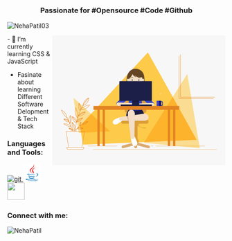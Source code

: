 <h1 align="center" Hey👋,I'm Neha</h1>
<h3 align="center">Passionate for #Opensource #Code #Github</h3>
<p align="left"> <img src="https://komarev.com/ghpvc/?username=NehaPatil03&label=Profile%20views&color=0e75b6&style=flat" alt="NehaPatil03" /> </p>
<p align="right"> <img src="https://github.com/NehaPatil03/NehaPatil03/raw/main/d4tvukbt5mra37cvwklk.gif" alt="Coder GIF" align="right" width="400"> </p>                                             
- 🌱 I’m currently learning CSS & JavaScript 

- Fasinate about learning Different Software Delopment & Tech Stack

<h3 align="left">Languages and Tools:</h3>
<p align="left"> <a href="https://git-scm.com/" target="_blank" rel="noreferrer"> <img src="https://www.vectorlogo.zone/logos/git-scm/git-scm-icon.svg" alt="git" width="40" height="40"/> </a> <a href="https://www.java.com" target="_blank" rel="noreferrer"> <img src="https://raw.githubusercontent.com/devicons/devicon/master/icons/java/java-original.svg" alt="java" width="40" height="40"/> </a> <a href="https://www.cplusplus.org" target="_blank" rel="noreferrer"> <img src="https://cdn.jsdelivr.net/gh/devicons/devicon/icons/cplusplus/cplusplus-original.svg" altlt="C++" width="40" height="40"/> </a>
<h3 align="left">Connect with me:</h3>
<p align="left">
                           
<a herf="https://twitter.com/Neha_Patil_03" target="blank"> <img src="https://cdn.jsdelivr.net/gh/devicons/devicon/icons/twitter/twitter-original.svg" alt="NehaPatil" height="30" width="40" /></a>                        
